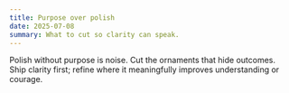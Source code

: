 ```yaml
---
title: Purpose over polish
date: 2025-07-08
summary: What to cut so clarity can speak.
---
```


Polish without purpose is noise. Cut the ornaments that hide outcomes. Ship clarity first; refine where it meaningfully improves understanding or courage.



